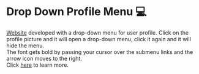 # Drop Down Profile Menu 💻
[Website](https://luizaluz29.github.io/drop-down-profile-menu/) developed with a drop-down menu for user profile. Click on the profile picture and it will open a drop-down menu, click it again and it will hide the menu. 
<br> The font gets bold by passing your cursor over the submenu links and the arrow icon moves to the right.
<br> Click [here](https://github.com/luizaluz29/drop-down-profile-menu) to learn more.
